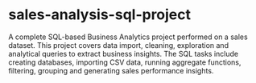 # sales-analysis-sql-project
A complete SQL-based Business Analytics project performed on a sales dataset. This project covers data import, cleaning, exploration and analytical queries to extract business insights. The SQL tasks include creating databases, importing CSV data, running aggregate functions, filtering, grouping and generating sales performance insights.
